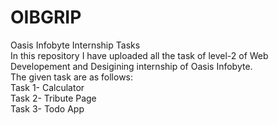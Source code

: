 # OIBGRIP

Oasis Infobyte Internship Tasks
<br>
In this repository I have uploaded all the task of level-2 of Web Developement and Desigining internship of Oasis Infobyte.
<br>
The given task are as follows:
<br>
Task 1- Calculator
<br>
Task 2- Tribute Page
<br>
Task 3- Todo App
